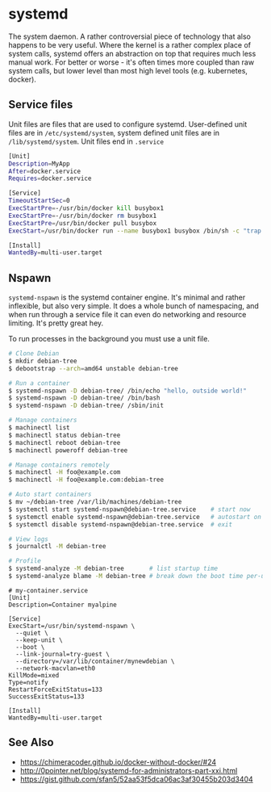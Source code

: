# systemd
The system daemon. A rather controversial piece of technology that also happens
to be very useful. Where the kernel is a rather complex place of system calls,
systemd offers an abstraction on top that requires much less manual work. For
better or worse - it's often times more coupled than raw system calls, but
lower level than most high level tools (e.g. kubernetes, docker).

## Service files
Unit files are files that are used to configure systemd. User-defined unit
files are in `/etc/systemd/system`, system defined unit files are in
`/lib/systemd/system`. Unit files end in `.service`

```sh
[Unit]
Description=MyApp
After=docker.service
Requires=docker.service

[Service]
TimeoutStartSec=0
ExecStartPre=-/usr/bin/docker kill busybox1
ExecStartPre=-/usr/bin/docker rm busybox1
ExecStartPre=/usr/bin/docker pull busybox
ExecStart=/usr/bin/docker run --name busybox1 busybox /bin/sh -c "trap 'exit 0' INT TERM; while true; do echo Hello World; sleep 1; done"

[Install]
WantedBy=multi-user.target
````

## Nspawn
`systemd-nspawn` is the systemd container engine. It's minimal and rather
inflexible, but also very simple. It does a whole bunch of namespacing, and
when run through a service file it can even do networking and resource
limiting. It's pretty great hey.

To run processes in the background you must use a unit file.

```sh
# Clone Debian
$ mkdir debian-tree
$ debootstrap --arch=amd64 unstable debian-tree

# Run a container
$ systemd-nspawn -D debian-tree/ /bin/echo "hello, outside world!"
$ systemd-nspawn -D debian-tree/ /bin/bash
$ systemd-nspawn -D debian-tree/ /sbin/init

# Manage containers
$ machinectl list
$ machinectl status debian-tree
$ machinectl reboot debian-tree
$ machinectl poweroff debian-tree

# Manage containers remotely
$ machinectl -H foo@example.com
$ machinectl -H foo@example.com:debian-tree

# Auto start containers
$ mv ~/debian-tree /var/lib/machines/debian-tree
$ systemctl start systemd-nspawn@debian-tree.service    # start now
$ systemctl enable systemd-nspawn@debian-tree.service   # autostart on boot
$ systemctl disable systemd-nspawn@debian-tree.service  # exit

# View logs
$ journalctl -M debian-tree

# Profile
$ systemd-analyze -M debian-tree       # list startup time
$ systemd-analyze blame -M debian-tree # break down the boot time per-unit
```

```service
# my-container.service
[Unit]
Description=Container myalpine

[Service]
ExecStart=/usr/bin/systemd-nspawn \
  --quiet \
  --keep-unit \
  --boot \
  --link-journal=try-guest \
  --directory=/var/lib/container/mynewdebian \
  --network-macvlan=eth0
KillMode=mixed
Type=notify
RestartForceExitStatus=133
SuccessExitStatus=133

[Install]
WantedBy=multi-user.target
```

## See Also
- https://chimeracoder.github.io/docker-without-docker/#24
- http://0pointer.net/blog/systemd-for-administrators-part-xxi.html
- https://gist.github.com/sfan5/52aa53f5dca06ac3af30455b203d3404

